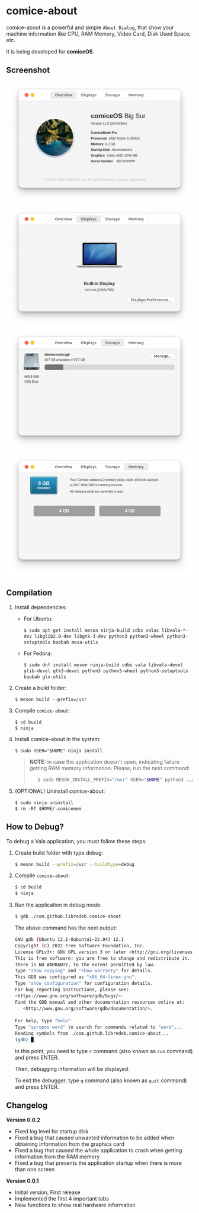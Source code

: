 # comice-about

comice-about is a powerful and simple `About Dialog`, that show your machine information like CPU, RAM Memory, Video Card, Disk Used Space, etc.

It is being developed for **comiceOS**.

## Screenshot
![Overview](https://raw.githubusercontent.com/libredeb/comice-about/master/screenshots/overview.png)
![Displays](https://raw.githubusercontent.com/libredeb/comice-about/master/screenshots/displays.png)
![Storage](https://raw.githubusercontent.com/libredeb/comice-about/master/screenshots/storage.png)
![Memory](https://raw.githubusercontent.com/libredeb/comice-about/master/screenshots/memory.png)


## Compilation

1. Install dependencies:
   * For Ubuntu:
      ```
      $ sudo apt-get install meson ninja-build cdbs valac libvala-*-dev libglib2.0-dev libgtk-3-dev python3 python3-wheel python3-setuptools baobab mesa-utils
      ```
   * For Fedora:
      ```
      $ sudo dnf install meson ninja-build cdbs vala libvala-devel glib-devel gtk3-devel python3 python3-wheel python3-setuptools baobab glx-utils
      ```
2. Create a build folder:
   ```
   $ meson build --prefix=/usr
   ```
3. Compile `comice-about`:
   ```
   $ cd build
   $ ninja
   ```
4. Install comice-about in the system:
   ```
   $ sudo USER="$HOME" ninja install
   ```
   > **NOTE:** in case the application doesn't open, indicating failure getting RAM memory information. Please, run the next command:
   > ```bash
   >    $ sudo MESON_INSTALL_PREFIX="/usr" USER="$HOME" python3 ../post_install.py
   > ```

5. (OPTIONAL) Uninstall comice-about:
   ```
   $ sudo ninja uninstall
   $ rm -Rf $HOME/.comicemem
   ```

## How to Debug?

To debug a Vala application, you must follow these steps:

1. Create build folder with type debug:
   ```bash
   $ meson build --prefix=/usr --buildtype=debug
   ```
2. Compile `comice-about`:
   ```bash
   $ cd build
   $ ninja
   ```
3. Run the application in debug mode:
   ```bash
   $ gdb ./com.github.libredeb.comice-about
   ```

   The above command has the next output:
   ```bash
   GNU gdb (Ubuntu 12.1-0ubuntu1~22.04) 12.1
   Copyright (C) 2022 Free Software Foundation, Inc.
   License GPLv3+: GNU GPL version 3 or later <http://gnu.org/licenses/gpl.html>
   This is free software: you are free to change and redistribute it.
   There is NO WARRANTY, to the extent permitted by law.
   Type "show copying" and "show warranty" for details.
   This GDB was configured as "x86_64-linux-gnu".
   Type "show configuration" for configuration details.
   For bug reporting instructions, please see:
   <https://www.gnu.org/software/gdb/bugs/>.
   Find the GDB manual and other documentation resources online at:
      <http://www.gnu.org/software/gdb/documentation/>.

   For help, type "help".
   Type "apropos word" to search for commands related to "word"...
   Reading symbols from ./com.github.libredeb.comice-about...
   (gdb) █
   ```

   In this point, you need to type `r` command (also known as `run` command) and press ENTER.

   Then, debugging information will be displayed.

   To exit the debugger, type `q` command (also known as `quit` command) and press ENTER.

## Changelog

**Version 0.0.2**
* Fixed log level for startup disk
* Fixed a bug that caused unwanted information to be added when obtaining information from the graphics card
* Fixed a bug that caused the whole application to crash when getting information from the RAM memory
* Fixed a bug that prevents the application startup when there is more than one screen

**Version 0.0.1**
* Initial version, First release
* Implemented the first 4 important tabs
* New functions to show real hardware information

